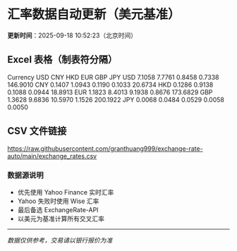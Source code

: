 # 汇率数据自动更新（美元基准）

**更新时间**：2025-09-18 10:52:23（北京时间）

## Excel 表格（制表符分隔）

Currency	USD	CNY	HKD	EUR	GBP	JPY
USD		7.1058	7.7761	0.8458	0.7338	146.9010
CNY	0.1407		1.0943	0.1190	0.1033	20.6734
HKD	0.1286	0.9138		0.1088	0.0944	18.8913
EUR	1.1823	8.4013	9.1938		0.8676	173.6829
GBP	1.3628	9.6836	10.5970	1.1526		200.1922
JPY	0.0068	0.0484	0.0529	0.0058	0.0050	

## CSV 文件链接

https://raw.githubusercontent.com/granthuang999/exchange-rate-auto/main/exchange_rates.csv

### 数据源说明
- 优先使用 Yahoo Finance 实时汇率
- Yahoo 失败时使用 Wise 汇率
- 最后备选 ExchangeRate-API
- 以美元为基准计算所有交叉汇率

---
*数据仅供参考，交易请以银行报价为准*